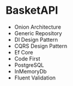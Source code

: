 # BasketAPI

- Onion Architecture
- Generic Repository
- DI Design Pattern
- CQRS Design Pattern
- Ef Core
- Code First
- PostgreSQL
- InMemoryDb
- Fluent Validation
